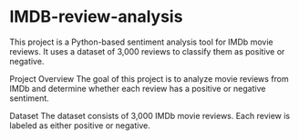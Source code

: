 # IMDB-review-analysis
This project is a Python-based sentiment analysis tool for IMDb movie reviews. It uses a dataset of 3,000 reviews to classify them as positive or negative.

Project Overview
The goal of this project is to analyze movie reviews from IMDb and determine whether each review has a positive or negative sentiment.

Dataset
The dataset consists of 3,000 IMDb movie reviews. Each review is labeled as either positive or negative.
